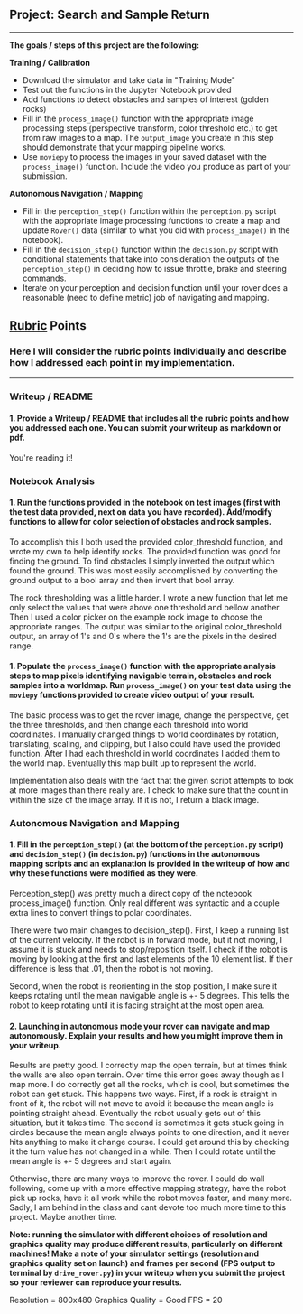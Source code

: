 ## Project: Search and Sample Return
---

**The goals / steps of this project are the following:**  

**Training / Calibration**  

* Download the simulator and take data in "Training Mode"
* Test out the functions in the Jupyter Notebook provided
* Add functions to detect obstacles and samples of interest (golden rocks)
* Fill in the `process_image()` function with the appropriate image processing steps (perspective transform, color threshold etc.) to get from raw images to a map.  The `output_image` you create in this step should demonstrate that your mapping pipeline works.
* Use `moviepy` to process the images in your saved dataset with the `process_image()` function.  Include the video you produce as part of your submission.

**Autonomous Navigation / Mapping**

* Fill in the `perception_step()` function within the `perception.py` script with the appropriate image processing functions to create a map and update `Rover()` data (similar to what you did with `process_image()` in the notebook). 
* Fill in the `decision_step()` function within the `decision.py` script with conditional statements that take into consideration the outputs of the `perception_step()` in deciding how to issue throttle, brake and steering commands. 
* Iterate on your perception and decision function until your rover does a reasonable (need to define metric) job of navigating and mapping.  

[//]: # (Image References)

[image1]: ./misc/rover_image.jpg
[image2]: ./calibration_images/example_grid1.jpg
[image3]: ./calibration_images/example_rock1.jpg 

## [Rubric](https://review.udacity.com/#!/rubrics/916/view) Points
### Here I will consider the rubric points individually and describe how I addressed each point in my implementation.  

---
### Writeup / README

#### 1. Provide a Writeup / README that includes all the rubric points and how you addressed each one.  You can submit your writeup as markdown or pdf.  

You're reading it!

### Notebook Analysis
#### 1. Run the functions provided in the notebook on test images (first with the test data provided, next on data you have recorded). Add/modify functions to allow for color selection of obstacles and rock samples.

To accomplish this I both used the provided color_threshold function, and wrote my own to help identify rocks.  The provided function was good for finding the ground.  To find obstacles I simply inverted the output which found the ground.  This was most easily accomplished by converting the ground output to a bool array and then invert that bool array.  

The rock thresholding was a little harder.  I wrote a new function that let me only select the values that were above one threshold and bellow another.  Then I used a color picker on the example rock image to choose the appropriate ranges.  The output was similar to the original color_threshold output, an array of 1's and 0's where the 1's are the pixels in the desired range.

#### 1. Populate the `process_image()` function with the appropriate analysis steps to map pixels identifying navigable terrain, obstacles and rock samples into a worldmap.  Run `process_image()` on your test data using the `moviepy` functions provided to create video output of your result. 

The basic process was to get the rover image, change the perspective, get the three thresholds, and then change each threshold into world coordinates.  I manually changed things to world coordinates by rotation, translating, scaling, and clipping, but I also could have used the provided function.  After I had each threshold in world coordinates I added them to the world map.  Eventually this map built up to represent the world.

Implementation also deals with the fact that the given script attempts to look at more images than there really are.  I check to make sure that the count in within the size of the image array.  If it is not, I return a black image.


### Autonomous Navigation and Mapping

#### 1. Fill in the `perception_step()` (at the bottom of the `perception.py` script) and `decision_step()` (in `decision.py`) functions in the autonomous mapping scripts and an explanation is provided in the writeup of how and why these functions were modified as they were.

Perception_step() was pretty much a direct copy of the notebook process_image() function.  Only real different was syntactic and a couple extra lines to convert things to polar coordinates.

There were two main changes to decision_step().  First, I keep a running list of the current velocity.  If the robot is in forward mode, but it not moving, I assume it is stuck and needs to stop/reposition itself.  I check if the robot is moving by looking at the first and last elements of the 10 element list.  If their difference is less that .01, then the robot is not moving.  

Second, when the robot is reorienting in the stop position, I make sure it keeps rotating until the mean navigable angle is +- 5 degrees.  This tells the robot to keep rotating until it is facing straight at the most open area.  


#### 2. Launching in autonomous mode your rover can navigate and map autonomously.  Explain your results and how you might improve them in your writeup.  

Results are pretty good.  I correctly map the open terrain, but at times think the walls are also open terrain.  Over time this error goes away though as I map more.  I do correctly get all the rocks, which is cool, but sometimes the robot can get stuck.  This happens two ways.  First, if a rock is straight in front of it, the robot will not move to avoid it because the mean angle is pointing straight ahead.  Eventually the robot usually gets out of this situation, but it takes time.  The second is sometimes it gets stuck going in circles because the mean angle always points to one direction, and it never hits anything to make it change course.  I could get around this by checking it the turn value has not changed in a while.  Then I could rotate until the mean angle is +- 5 degrees and start again.  

Otherwise, there are many ways to improve the rover.  I could do wall following, come up with a more effective mapping strategy, have the robot pick up rocks, have it all work while the robot moves faster, and many more.  Sadly, I am behind in the class and cant devote too much more time to this project.  Maybe another time.  

**Note: running the simulator with different choices of resolution and graphics quality may produce different results, particularly on different machines!  Make a note of your simulator settings (resolution and graphics quality set on launch) and frames per second (FPS output to terminal by `drive_rover.py`) in your writeup when you submit the project so your reviewer can reproduce your results.**

Resolution = 800x480
Graphics Quality = Good
FPS = 20
